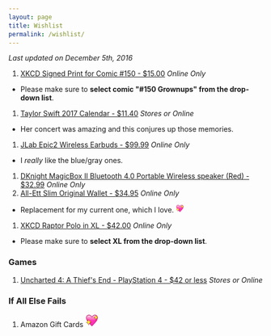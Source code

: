 ```yaml
---
layout: page
title: Wishlist
permalink: /wishlist/
---
```


*Last updated on December 5th, 2016*

1. [XKCD Signed Print for Comic #150 - $15.00][xkcd-print] _Online Only_
  - Please make sure to **select comic "#150 Grownups" from the drop-down list**.
1. [Taylor Swift 2017 Calendar - $11.40][tswift-calendar] _Stores or Online_
  - Her concert was amazing and this conjures up those memories.
1. [JLab Epic2 Wireless Earbuds - $99.99][bluetooth-earbuds] _Online Only_
  - I _really_ like the blue/gray ones.
1. [DKnight MagicBox II Bluetooth 4.0 Portable Wireless speaker (Red) - $32.99][bt-speaker] _Online Only_
1. [All-Ett Slim Original Wallet - $34.95][all-ett] _Online Only_
  - Replacement for my current one, which I love. <img src='/assets/site-heart.webp' width='16' height='16' />
1. [XKCD Raptor Polo in XL - $42.00][xkcd-polo] _Online Only_
  - Please make sure to **select XL from the drop-down list**.

### Games

1. [Uncharted 4: A Thief's End - PlayStation 4 - $42 or less][uncharted-4] _Stores or Online_

### If All Else Fails

1. Amazon Gift Cards <img src="/assets/site-heart.webp" height="26" width="26" />	

[bluetooth-earbuds]: https://www.amazon.com/Bluetooth-GUARANTEED-waterproof-high-performance-microphone/dp/B01EZ86SLW
[uncharted-4]: https://www.amazon.com/Uncharted-4-Thiefs-End-PlayStation/dp/B00GODZYNA
[all-ett]: https://www.all-ett.com/product/slim-original-wallet/
[bt-speaker]: https://www.amazon.com/gp/product/B018WMG5Y2
[xkcd-print]: https://store.xkcd.com/products/signed-prints
[xkcd-polo]: https://store.xkcd.com/products/raptor-polo
[tswift-calendar]: https://www.amazon.com/gp/product/1465057358
